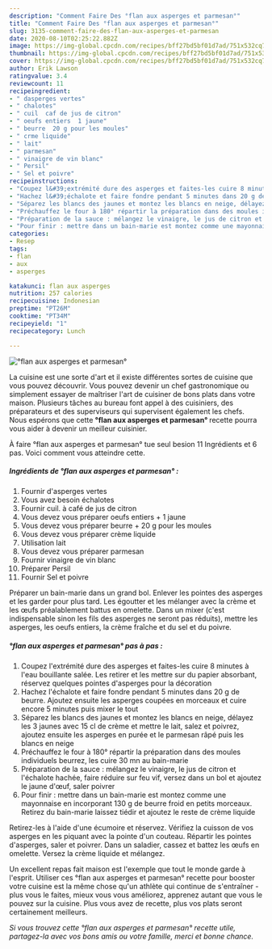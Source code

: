 ```yaml
---
description: "Comment Faire Des °flan aux asperges et parmesan°"
title: "Comment Faire Des °flan aux asperges et parmesan°"
slug: 3135-comment-faire-des-flan-aux-asperges-et-parmesan
date: 2020-08-10T02:25:22.882Z
image: https://img-global.cpcdn.com/recipes/bff27bd5bf01d7ad/751x532cq70/flan-aux-asperges-et-parmesan-photo-principale-de-la-recette.jpg
thumbnail: https://img-global.cpcdn.com/recipes/bff27bd5bf01d7ad/751x532cq70/flan-aux-asperges-et-parmesan-photo-principale-de-la-recette.jpg
cover: https://img-global.cpcdn.com/recipes/bff27bd5bf01d7ad/751x532cq70/flan-aux-asperges-et-parmesan-photo-principale-de-la-recette.jpg
author: Erik Lawson
ratingvalue: 3.4
reviewcount: 11
recipeingredient:
- " dasperges vertes"
- " chalotes"
- " cuil  caf de jus de citron"
- " oeufs entiers  1 jaune"
- " beurre  20 g pour les moules"
- " crme liquide"
- " lait"
- " parmesan"
- " vinaigre de vin blanc"
- " Persil"
- " Sel et poivre"
recipeinstructions:
- "Coupez l&#39;extrémité dure des asperges et faites-les cuire 8 minutes à l&#39;eau bouillante salée. Les retirer et les mettre sur du papier absorbant, réservez quelques pointes d&#39;asperges pour la décoration"
- "Hachez l&#39;échalote et faire fondre pendant 5 minutes dans 20 g de beurre. Ajoutez ensuite les asperges coupées en morceaux et cuire encore 5 minutes puis mixer le tout"
- "Séparez les blancs des jaunes et montez les blancs en neige, délayez les 3 jaunes avec 15 cl de crème et mettre le lait, salez et poivrez, ajoutez ensuite les asperges en purée et le parmesan râpé puis les blancs en neige"
- "Préchauffez le four à 180° répartir la préparation dans des moules individuels beurrez, les cuire 30 mn au bain-marie"
- "Préparation de la sauce : mélangez le vinaigre, le jus de citron et l&#39;échalote hachée, faire réduire sur feu vif, versez dans un bol et ajoutez le jaune d&#39;œuf, saler poivrer"
- "Pour finir : mettre dans un bain-marie est montez comme une mayonnaise en incorporant 130 g de beurre froid en petits morceaux. Retirez du bain-marie laissez tiédir et ajoutez le reste de crème liquide"
categories:
- Resep
tags:
- flan
- aux
- asperges

katakunci: flan aux asperges 
nutrition: 257 calories
recipecuisine: Indonesian
preptime: "PT26M"
cooktime: "PT34M"
recipeyield: "1"
recipecategory: Lunch

---
```



![°flan aux asperges et parmesan°](https://img-global.cpcdn.com/recipes/bff27bd5bf01d7ad/751x532cq70/flan-aux-asperges-et-parmesan-photo-principale-de-la-recette.jpg)

La cuisine est une sorte d'art et il existe différentes sortes de cuisine que vous pouvez découvrir. Vous pouvez devenir un chef gastronomique ou simplement essayer de maîtriser l'art de cuisiner de bons plats dans votre maison. Plusieurs tâches au bureau font appel à des cuisiniers, des préparateurs et des superviseurs qui supervisent également les chefs. Nous espérons que cette <strong> °flan aux asperges et parmesan° </strong> recette pourra vous aider à devenir un meilleur cuisinier.

<!--inarticleads1-->

À faire °flan aux asperges et parmesan° tue seul besion 11 Ingrédients et 6 pas. Voici comment vous atteindre cette.

##### Ingrédients de °flan aux asperges et parmesan° :

1. Fournir  d&#39;asperges vertes
1. Vous avez besoin  échalotes
1. Fournir  cuil. à café de jus de citron
1. Vous devez vous préparer  oeufs entiers + 1 jaune
1. Vous devez vous préparer  beurre + 20 g pour les moules
1. Vous devez vous préparer  crème liquide
1. Utilisation  lait
1. Vous devez vous préparer  parmesan
1. Fournir  vinaigre de vin blanc
1. Préparer  Persil
1. Fournir  Sel et poivre


Préparer un bain-marie dans un grand bol. Enlever les pointes des asperges et les garder pour plus tard. Les égoutter et les mélanger avec la crème et les œufs préalablement battus en omelette. Dans un mixer (c&#39;est indispensable sinon les fils des asperges ne seront pas réduits), mettre les asperges, les oeufs entiers, la crème fraîche et du sel et du poivre. 

<!--inarticleads2-->

##### °flan aux asperges et parmesan° pas à pas :

1. Coupez l&#39;extrémité dure des asperges et faites-les cuire 8 minutes à l&#39;eau bouillante salée. Les retirer et les mettre sur du papier absorbant, réservez quelques pointes d&#39;asperges pour la décoration
1. Hachez l&#39;échalote et faire fondre pendant 5 minutes dans 20 g de beurre. Ajoutez ensuite les asperges coupées en morceaux et cuire encore 5 minutes puis mixer le tout
1. Séparez les blancs des jaunes et montez les blancs en neige, délayez les 3 jaunes avec 15 cl de crème et mettre le lait, salez et poivrez, ajoutez ensuite les asperges en purée et le parmesan râpé puis les blancs en neige
1. Préchauffez le four à 180° répartir la préparation dans des moules individuels beurrez, les cuire 30 mn au bain-marie
1. Préparation de la sauce : mélangez le vinaigre, le jus de citron et l&#39;échalote hachée, faire réduire sur feu vif, versez dans un bol et ajoutez le jaune d&#39;œuf, saler poivrer
1. Pour finir : mettre dans un bain-marie est montez comme une mayonnaise en incorporant 130 g de beurre froid en petits morceaux. Retirez du bain-marie laissez tiédir et ajoutez le reste de crème liquide


Retirez-les à l&#39;aide d&#39;une écumoire et réservez. Vérifiez la cuisson de vos asperges en les piquant avec la pointe d&#39;un couteau. Répartir les pointes d&#39;asperges, saler et poivrer. Dans un saladier, cassez et battez les œufs en omelette. Versez la crème liquide et mélangez. 

<!--inarticleads1-->

<p>
Un excellent repas fait maison est l'exemple que tout le monde garde à l'esprit. Utiliser ces °flan aux asperges et parmesan° recette pour booster votre cuisine est la même chose qu'un athlète qui continue de s'entraîner - plus vous le faites, mieux vous vous améliorez, apprenez autant que vous le pouvez sur la cuisine. Plus vous avez de recette, plus vos plats seront certainement meilleurs.
</p>

<p>
<i>Si vous trouvez cette °flan aux asperges et parmesan° recette utile, partagez-la avec vos bons amis ou votre famille, merci et bonne chance.</i>
</p>
